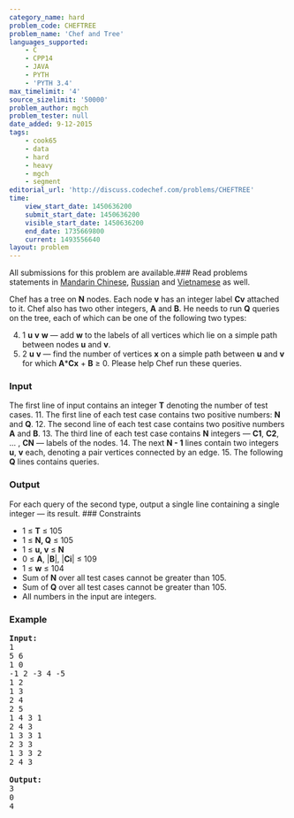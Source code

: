 ```yaml
---
category_name: hard
problem_code: CHEFTREE
problem_name: 'Chef and Tree'
languages_supported:
    - C
    - CPP14
    - JAVA
    - PYTH
    - 'PYTH 3.4'
max_timelimit: '4'
source_sizelimit: '50000'
problem_author: mgch
problem_tester: null
date_added: 9-12-2015
tags:
    - cook65
    - data
    - hard
    - heavy
    - mgch
    - segment
editorial_url: 'http://discuss.codechef.com/problems/CHEFTREE'
time:
    view_start_date: 1450636200
    submit_start_date: 1450636200
    visible_start_date: 1450636200
    end_date: 1735669800
    current: 1493556640
layout: problem
---
```

All submissions for this problem are available.###  Read problems statements in [Mandarin Chinese](http://www.codechef.com/download/translated/COOK65/mandarin/CHEFTREE.pdf), [Russian](http://www.codechef.com/download/translated/COOK65/russian/CHEFTREE.pdf) and [Vietnamese](http://www.codechef.com/download/translated/COOK65/vietnamese/CHEFTREE.pdf) as well.

Chef has a tree on **N** nodes. Each node **v** has an integer label **Cv** attached to it. Chef also has two other integers, **A** and **B**. He needs to run **Q** queries on the tree, each of which can be one of the following two types:

4. 1 **u** **v** **w** — add **w** to the labels of all vertices which lie on a simple path between nodes **u** and **v**.
5. 2 **u** **v** — find the number of vertices **x** on a simple path between **u** and **v** for which **A**\***Cx** + **B** ≥ 0.
Please help Chef run these queries.

### Input

The first line of input contains an integer **T** denoting the number of test cases. 11. The first line of each test case contains two positive numbers: **N** and **Q**.
12. The second line of each test case contains two positive numbers **A** and **B**.
13. The third line of each test case contains **N** integers — **C1**, **C2**, ... , **CN** — labels of the nodes.
14. The next **N - 1** lines contain two integers **u**, **v** each, denoting a pair vertices connected by an edge.
15. The following **Q** lines contains queries.
### Output

For each query of the second type, output a single line containing a single integer — its result. ### Constraints

- 1 ≤ **T** ≤ 105
- 1 ≤ **N, Q** ≤ 105
- 1 ≤ **u, v** ≤ **N**
- 0 ≤ **A**, |**B**|, |**Ci**| ≤ 109
- 1 ≤ **w** ≤ 104
- Sum of **N** over all test cases cannot be greater than 105.
- Sum of **Q** over all test cases cannot be greater than 105.
- All numbers in the input are integers.

### Example

<pre>
<b>Input:</b>
<tt>1
5 6
1 0
-1 2 -3 4 -5
1 2
1 3
2 4
2 5
1 4 3 1
2 4 3
1 3 3 1
2 3 3
1 3 3 2
2 4 3
</tt>
<b>Output:</b>
<tt>3
0
4
</tt>
</pre>